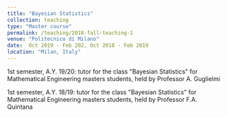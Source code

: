 ```yaml
---
title: "Bayesian Statistics"
collection: teaching
type: "Master course"
permalink: /teaching/2018-fall-teaching-1
venue: "Politecnico di Milano"
date:  Oct 2019 - Feb 202, Oct 2018 - Feb 2019
location: "Milan, Italy"
---
```


1st semester, A.Y. 19/20: tutor for the class "Bayesian Statistics" for Mathematical Engineering masters students, held by Professor A. Guglielmi

1st semester, A.Y. 18/19: tutor for the class "Bayesian Statistics" for Mathematical Engineering masters students, held by Professor F.A. Quintana
